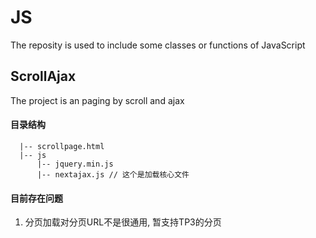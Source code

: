 # JS
The reposity is used to include some classes or functions of JavaScript

## ScrollAjax
The project is an paging by scroll and ajax
#### 目录结构
```
  |-- scrollpage.html
  |-- js
      |-- jquery.min.js
      |-- nextajax.js // 这个是加载核心文件
```
#### 目前存在问题
1. 分页加载对分页URL不是很通用, 暂支持TP3的分页
